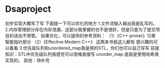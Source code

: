 # Dsaproject
初步实现大概写了写
下面提一下可以优化的地方
1.文件流输入输出我是乱写的。
2.内存管理部分存在内存泄漏，这部分我掌握的也不是很好，但是只是为了提交项目的话也不用管。
如果优化，可以提供的参考资料：
（1）《C++ primer》12章 智能指针部分
（2）《Effective Modern C++》
这两本书我这儿都有 感兴趣的可以看看
3.优先级队列和unordered_map我是用的STL，你们也可以自己写写
前提知识：STL中优先级队列我感觉可以用堆直接写
unorder_map 底层是使用哈希表实现的。
其他：待补充

